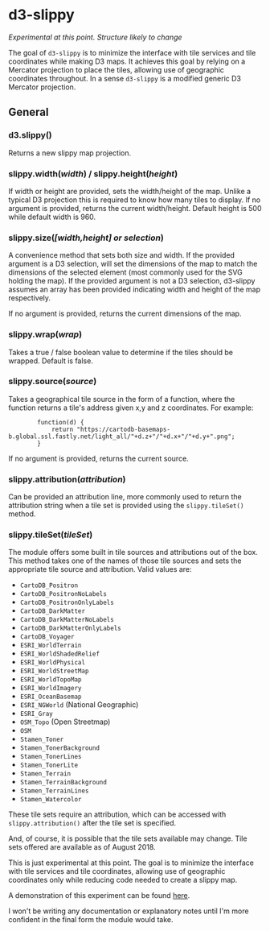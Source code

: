# d3-slippy

*Experimental at this point. Structure likely to change*

The goal of `d3-slippy` is to minimize the interface with tile services and tile coordinates while making D3 maps. It achieves this goal by relying on a Mercator projection to place the tiles, allowing use of geographic coordinates throughout. In a sense `d3-slippy` is a modified generic D3 Mercator projection.


## General

### d3.slippy()

Returns a new slippy map projection.

### slippy.width(*width*) / slippy.height(*height*)

If width or height are provided, sets the width/height of the map. Unlike a typical D3 projection this is required to know how many tiles to display. If no argument is provided, returns the current width/height. Default height is 500 while default width is 960.

### slippy.size(*[width,height] or selection*)

A convenience method that sets both size and width. If the provided argument is a D3 selection, will set the dimensions of the map to match the dimensions of the selected element (most commonly used for the SVG holding the map). If the provided argument is not a D3 selection, d3-slippy assumes an array has been provided indicating width and height of the map respectively.

If no argument is provided, returns the current dimensions of the map.

### slippy.wrap(*wrap*)

Takes a true / false boolean value to determine if the tiles should be wrapped. Default is false.

### slippy.source(*source*)

Takes a geographical tile source in the form of a function, where the function returns a tile's address given x,y and z coordinates. For example:

			function(d) {
				return "https://cartodb-basemaps-b.global.ssl.fastly.net/light_all/"+d.z+"/"+d.x+"/"+d.y+".png";
			}
      
If no argument is provided, returns the current source.
      
### slippy.attribution(*attribution*)

Can be provided an attribution line, more commonly used to return the attribution string when a tile set is provided using the `slippy.tileSet()` method.

### slippy.tileSet(*tileSet*)

The module offers some built in tile sources and attributions out of the box. This method takes one of the names of those tile sources and sets the appropriate tile source and attribution. Valid values are:

* `CartoDB_Positron`
* `CartoDB_PositronNoLabels`
* `CartoDB_PositronOnlyLabels`
* `CartoDB_DarkMatter`
* `CartoDB_DarkMatterNoLabels`
* `CartoDB_DarkMatterOnlyLabels`
* `CartoDB_Voyager`
* `ESRI_WorldTerrain`
* `ESRI_WorldShadedRelief`
* `ESRI_WorldPhysical`
* `ESRI_WorldStreetMap`
* `ESRI_WorldTopoMap`
* `ESRI_WorldImagery`
* `ESRI_OceanBasemap`
* `ESRI_NGWorld` (National Geographic)
* `ESRI_Gray`
* `OSM_Topo` (Open Streetmap)
* `OSM`
* `Stamen_Toner`
* `Stamen_TonerBackground`
* `Stamen_TonerLines`
* `Stamen_TonerLite`
* `Stamen_Terrain`
* `Stamen_TerrainBackground`
* `Stamen_TerrainLines`
* `Stamen_Watercolor`

These tile sets require an attribution, which can be accessed with `slippy.attribution()` after the tile set is specified.

And, of course, it is possible that the tile sets available may change. Tile sets offered are available as of August 2018.



























This is just experimental at this point. The goal is to minimize the interface with tile services and tile coordinates, allowing use of geographic coordinates only while reducing code needed to create a slippy map.

A demonstration of this experiment can be found [here](https://bl.ocks.org/Andrew-Reid/a956ff105e12915e71617ff0e469664e).

I won't be writing any documentation or explanatory notes until I'm more confident in the final form the module would take.
